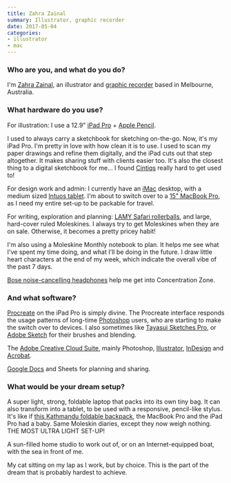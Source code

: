 ```yaml
---
title: Zahra Zainal
summary: Illustrator, graphic recorder
date: 2017-05-04
categories:
- illustrator
- mac
---
```


### Who are you, and what do you do?

I'm [Zahra Zainal](http://zahrazainal.com/ "Zahra's website."), an illustrator and [graphic recorder](https://www.youtube.com/watch?v=KiIgcoc7Wqg "A YouTube video explaining graphic recording.") based in Melbourne, Australia. 

### What hardware do you use?

For illustration: I use a 12.9" [iPad Pro][ipad-pro] + [Apple Pencil][pencil]. 

I used to always carry a sketchbook for sketching on-the-go. Now, it's my iPad Pro. I'm pretty in love with how clean it is to use. I used to scan my paper drawings and refine them digitally, and the iPad cuts out that step altogether. It makes sharing stuff with clients easier too. It's also the closest thing to a digital sketchbook for me... I found [Cintiqs][cintiq] really hard to get used to! 

For design work and admin: I currently have an [iMac][] desktop, with a medium sized [Intuos tablet][intuos]. I'm about to switch over to a [15" MacBook Pro][macbook-pro], as I need my entire set-up to be packable for travel. 

For writing, exploration and planning: [LAMY Safari rollerballs][safari-rollerball], and large, hard-cover ruled Moleskines. I always try to get Moleskines when they are on sale. Otherwise, it becomes a pretty pricey habit! 

I'm also using a Moleskine Monthly notebook to plan. It helps me see what I've spent my time doing, and what I'll be doing in the future. I draw little heart characters at the end of my week, which indicate the overall vibe of the past 7 days. 

[Bose noise-cancelling headphones][quietcomfort-15] help me get into Concentration Zone.  

### And what software?

[Procreate][procreate-ios] on the iPad Pro is simply divine. The Procreate interface responds the usage patterns of long-time [Photoshop][] users, who are starting to make the switch over to devices. I also sometimes like [Tayasui Sketches Pro][tayasui-sketches-pro-ios], or [Adobe Sketch][photoshop-sketch-ios] for their brushes and blending. 

The [Adobe Creative Cloud Suite][creative-suite], mainly Photoshop, [Illustrator][], [InDesign][] and [Acrobat][]. 

[Google Docs][google-docs] and Sheets for planning and sharing. 

### What would be your dream setup?

A super light, strong, foldable laptop that packs into its own tiny bag. It can also transform into a tablet, to be used with a responsive, pencil-like stylus. It's like if [this Kathmandu foldable backpack][pocket-pack], the MacBook Pro and the iPad Pro had a baby. Same Moleskin diaries, except they now weigh nothing. THE MOST ULTRA LIGHT SET-UP! 

A sun-filled home studio to work out of, or on an Internet-equipped boat, with the sea in front of me.

My cat sitting on my lap as I work, but by choice. This is the part of the dream that is probably hardest to achieve.

[acrobat]: https://www.adobe.com/acrobat.html "Software for creating and editing PDF documents."
[cintiq]: https://www.wacom.com/en-us/us/cintiq "A computer screen you can draw on."
[creative-suite]: https://www.adobe.com/creativecloud.html "A collection of design tools."
[google-docs]: https://en.wikipedia.org/wiki/Google_Docs "A web-based office suite."
[illustrator]: https://www.adobe.com/products/illustrator.html "A vector graphics editor."
[imac]: https://www.apple.com/imac-24/ "An all-in-one computer."
[indesign]: https://www.adobe.com/products/indesign.html "A desktop/web publishing application."
[intuos]: https://www.wacom.com/en-us/products/pen-tablets/wacom-intuos "A pen tablet."
[ipad-pro]: https://en.wikipedia.org/wiki/IPad_Pro "An iOS tablet."
[macbook-pro]: https://www.apple.com/macbook-pro/ "A laptop."
[pencil]: http://wetransfer.com/pencil "An iPad stylus."
[photoshop-sketch-ios]: http://web.archive.org/web/20220317062846/https://apps.apple.com/us/app/adobe-photoshop-sketch/id839085644 "A drawing and illustration app."
[photoshop]: https://www.adobe.com/products/photoshop.html "A bitmap image editor."
[pocket-pack]: https://www.kathmandu.com.au/pocket-pack-v4.html "A foldable backpack."
[procreate-ios]: https://apps.apple.com/us/app/procreate/id425073498 "A powerful illustration app."
[quietcomfort-15]: http://web.archive.org/web/20140826072529/http://www.bose.com:80/controller?url=/shop_online/headphones/noise_cancelling_headphones/quietcomfort_15/index.jsp "Noise-cancelling headphones."
[safari-rollerball]: http://web.archive.org/web/20230816083116/https://www.lamy.com/en/lamy-safari/ "A pen."
[tayasui-sketches-pro-ios]: https://apps.apple.com/us/app/tayasui-sketches-pro/id671867510 "A drawing app."
